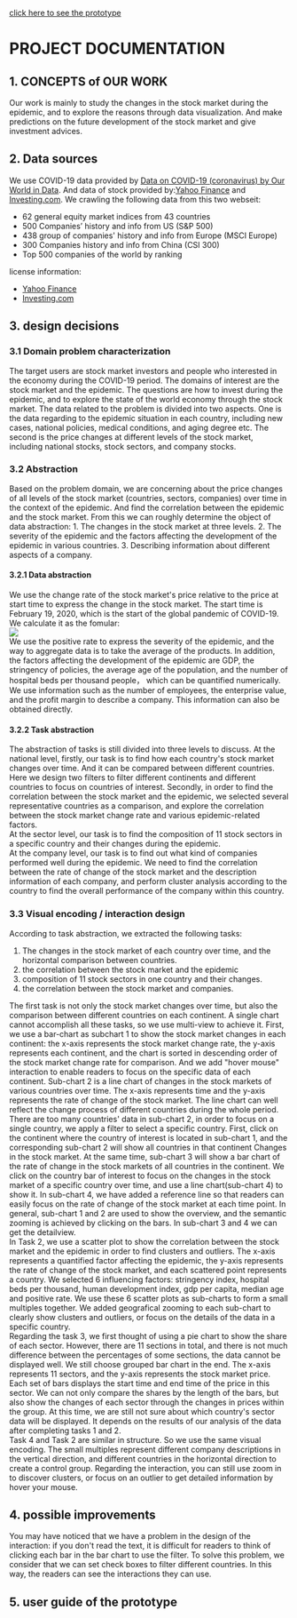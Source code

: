 [click here to see the prototype]( https://yaozheng600.github.io/DataViz_course_2020/)

# PROJECT DOCUMENTATION
## 1. CONCEPTS of OUR WORK     
Our work is mainly to study the changes in the stock market during the epidemic, and to explore the reasons through data visualization. And make predictions on the future development of the stock market and give investment advices.
## 2. Data sources
We use COVID-19 data provided by [Data on COVID-19 (coronavirus) by Our World in Data](https://ourworldindata.org/coronavirus). And data of stock provided by:[Yahoo Finance](https://finance.yahoo.com) and [Investing.com](https://www.investing.com). We crawling the following data from this two webseit:
* 62 general equity market indices from 43 countries
* 500 Companies’ history and info from US (S&P 500)
* 438 group of  companies' history and info from Europe (MSCI Europe)
* 300 Companies history and info from China (CSI 300)
* Top 500 companies of the world by ranking         
        
license information:
* [Yahoo Finance](https://github.com/scheb/yahoo-finance-api/blob/4.x/LICENSE)
* [Investing.com](https://www.investing.com/about-us/terms-and-conditions#special_conditions_money)

## 3. design decisions
### 3.1 Domain problem characterization        
The target users are stock market investors and people who interested in the economy during the COVID-19 period. The domains of interest are the stock market and the epidemic. The questions are how to invest during the epidemic, and to explore the state of the world economy through the stock market. The data related to the problem is divided into two aspects. One is the data regarding to the epidemic situation in each country, including new cases, national policies, medical conditions, and aging degree etc. The second is the price changes at different levels of the stock market, including national stocks, stock sectors, and company stocks. 
### 3.2 Abstraction    
Based on the problem domain, we are concerning about the price changes of all levels of the stock market (countries, sectors, companies) over time in the context of the epidemic. And find the correlation between the epidemic and the stock market. From this we can roughly determine the object of data abstraction: 1. The changes in the stock market at three levels. 2. The severity of the epidemic and the factors affecting the development of the epidemic in various countries. 3. Describing information about different aspects of a company.   
#### 3.2.1 Data abstraction
We use the change rate of the stock market's price relative to the price at start time to express the change in the stock market. The start time is February 19, 2020, which is the start of the global pandemic of COVID-19. We calculate it as the fomular:     
![](https://latex.codecogs.com/gif.latex?growth_t=\\frac{Price_t}{Price_{19.Feb.2020}}-1)      
We use the positive rate to express the severity of the epidemic, and the way to aggregate data is to take the average of the products. In addition, the factors affecting the development of the epidemic are GDP, the stringency of policies, the average age of the population, and the number of hospital beds per thousand people， which can be quantified numerically.      
We use information such as the number of employees, the enterprise value, and the profit margin to describe a company. This information can also be obtained directly.      
#### 3.2.2 Task abstraction
The abstraction of tasks is still divided into three levels to discuss. At the national level, firstly, our task is to find how each country's stock market changes over time. And it can be compared between different countries. Here we design two filters to filter different continents and different countries to focus on countries of interest. Secondly, in order to find the correlation between the stock market and the epidemic, we selected several representative countries as a comparison, and explore the correlation between the stock market change rate and various epidemic-related factors.      
At the sector level, our task is to find the composition of 11 stock sectors in a specific country and their changes during the epidemic.       
At the company level, our task is to find out what kind of companies performed well during the epidemic. We need to find the correlation between the rate of change of the stock market and the description information of each company, and perform cluster analysis according to the country to find the overall performance of the company within this country.
### 3.3 Visual encoding / interaction design     
According to task abstraction, we extracted the following tasks:
1. The changes in the stock market of each country over time, and the horizontal comparison between countries.
2. the correlation between the stock market and the epidemic
3. composition of 11 stock sectors in one country and their changes.
4. the correlation between the stock market and companies.        

The first task is not only the stock market changes over time, but also the comparison between different countries on each continent. A single chart cannot accomplish all these tasks, so we use multi-view to achieve it. First, we use a bar-chart as subchart 1 to show the stock market changes in each continent: the x-axis represents the stock market change rate, the y-axis represents each continent, and the chart is sorted in descending order of the stock market change rate for comparison. And we add "hover mouse" interaction to enable readers to focus on the specific data of each continent. Sub-chart 2 is a line chart of changes in the stock markets of various countries over time. The x-axis represents time and the y-axis represents the rate of change of the stock market. The line chart can well reflect the change process of different countries during the whole period. There are too many countries' data in sub-chart 2, in order to focus on a single country, we apply a filter to select a specific country. First, click on the continent where the country of interest is located in sub-chart 1, and the corresponding sub-chart 2 will show all countries in that continent Changes in the stock market. At the same time, sub-chart 3 will show a bar chart of the rate of change in the stock markets of all countries in the continent. We click on the country bar of interest to focus on the changes in the stock market of a specific country over time, and use a line chart(sub-chart 4) to show it. In sub-chart 4, we have added a reference line so that readers can easily focus on the rate of change of the stock market at each time point. In general, sub-chart 1 and 2 are used to show the overview, and the semantic zooming is achieved by clicking on the bars. In sub-chart 3 and 4 we can get the detailview.               
In Task 2, we use a scatter plot to show the correlation between the stock market and the epidemic in order to find clusters and outliers. The x-axis represents a quantified factor affecting the epidemic, the y-axis represents the rate of change of the stock market, and each scattered point represents a country. We selected 6 influencing factors: stringency index, hospital beds per thousand, human development index, gdp per capita, median age and positive rate. We use these 6 scatter plots as sub-charts to form a small multiples together. We added geografical zooming to each sub-chart to clearly show clusters and outliers, or focus on the details of the data in a specific country.       
Regarding the task 3, we first thought of using a pie chart to show the share of each sector. However, there are 11 sections in total, and there is not much difference between the percentages of some sections, the data cannot be displayed well. We still choose grouped bar chart in the end. The x-axis represents 11 sectors, and the y-axis represents the stock market price. Each set of bars displays the start time and end time of the price in this sector. We can not only compare the shares by the length of the bars, but also show the changes of each sector through the changes in prices within the group. At this time, we are still not sure about which country's sector data will be displayed. It depends on the results of our analysis of the data after completing tasks 1 and 2.       
Task 4 and Task 2 are similar in structure. So we use the same visual encoding. The small multiples represent different company descriptions in the vertical direction, and different countries in the horizontal direction to create a control group. Regarding the interaction, you can still use zoom in to discover clusters, or focus on an outlier to get detailed information by hover your mouse.      
## 4. possible improvements        
You may have noticed that we have a problem in the design of the interaction: if you don't read the text, it is difficult for readers to think of clicking each bar in the bar chart to use the filter. To solve this problem, we consider that we can set check boxes to filter different countries. In this way, the readers can see  the interactions they can use.
## 5. user guide of the prototype
